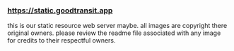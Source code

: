 ### https://static.goodtransit.app
this is our static resource web server maybe. 
all images are copyright there original owners. please review the readme file associated with any image for credits to their respectful owners.

